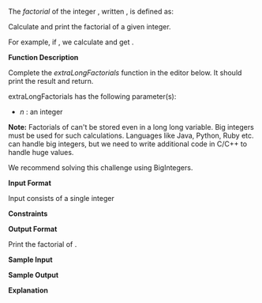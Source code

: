 The *factorial* of the integer , written , is defined as:

Calculate and print the factorial of a given integer.

For example, if , we calculate  and get .

**Function Description**

Complete the *extraLongFactorials* function in the editor below. It should print the result and return.

extraLongFactorials has the following parameter(s):

* *n* : an integer

**Note:** Factorials of  can't be stored even in a  long long variable. Big integers must be used for such calculations. Languages like Java, Python, Ruby etc. can handle big integers, but we need to write additional code in C/C++ to handle huge values.

We recommend solving this challenge using BigIntegers.

**Input Format**

Input consists of a single integer

**Constraints**

**Output Format**

Print the factorial of .

**Sample Input**

**Sample Output**

**Explanation**
